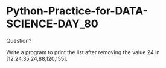 # Python-Practice-for-DATA-SCIENCE-DAY_80
Question?

Write a program to print the list after removing the value 24 in [12,24,35,24,88,120,155].
